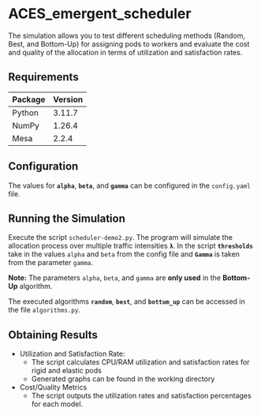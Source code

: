 # ACES_emergent_scheduler

The simulation allows you to test different scheduling methods (Random, Best, and Bottom-Up) for assigning pods to workers and evaluate the cost and quality of the allocation in terms of utilization and satisfaction rates.

## Requirements

| **Package**  | **Version** |
|--------------|-------------|
| Python       | 3.11.7      |
| NumPy        | 1.26.4      |
| Mesa         | 2.2.4       |

## Configuration

The values for **`alpha`**, **`beta`**, and **`gamma`** can be configured in the `config.yaml` file.

## Running the Simulation

Execute the script `scheduler-demo2.py`. The program will simulate the allocation process over multiple traffic intensities **`λ`**. In the script **`thresholds`** take in the values `alpha` and `beta` from the config file and **`Gamma`** is taken from the parameter `gamma`.

**Note:** The parameters `alpha`, `beta`, and `gamma` are **only used** in the **Bottom-Up** algorithm.

The executed algorithms **`random`**, **`best`**, and **`bottum_up`** can be accessed in the file `algorithms.py`.

## Obtaining Results

- Utilization and Satisfaction Rate:
  - The script calculates CPU/RAM utilization and satisfaction rates for rigid and elastic pods
  - Generated graphs can be found in the working directory
- Cost/Quality Metrics
  - The script outputs the utilization rates and satisfaction percentages for each model.
